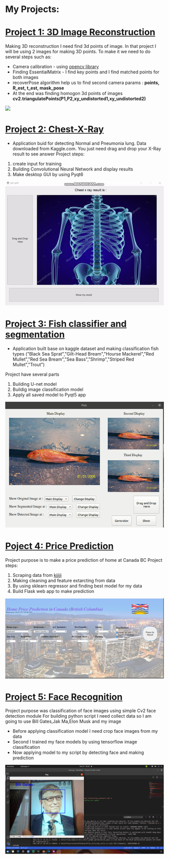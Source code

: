 # My Projects:

# [Project 1: 3D Image Reconstruction](https://github.com/tural327/3d-image-reconstruction)
Making 3D reconstruction I need find 3d points of image. In that project I will be using 2 images for making 3D points. To make it we need to do several steps such as:
* Camera calibration -  using [opencv library](https://docs.opencv.org/3.4.15/dc/dbb/tutorial_py_calibration.html)
* Finding EssentialMatrix - I find key points and I find matched points for both images
* recoverPose algorithm help us to find second camera params : **points, R_est, t_est, mask_pose**
* At the end was finding homogon 3d points of images **cv2.triangulatePoints(P1,P2,xy_undistorted1,xy_undistorted2)**

![](imgaes/photo_result.gif)

# [Project 2: Chest-X-Ray](https://github.com/tural327/Chest-X-Ray-with-app)

* Application buid for detecting Normal and Pneumonia lung. Data downloaded from Kaggle.com. You just need drag and drop your X-Ray result to see answer 
Project steps:
1. create input for training
2. Building Convolutional Neural Network and display results
3. Make desktop GUI by using Pyqt6

![](imgaes/res_app.gif)


# [Project 3: Fish classifier and segmentation](https://github.com/tural327/Fish_classifier_desk_app)
* Application built base on kaggle dataset and making classification fish types ("Black Sea Sprat","Gilt-Head Bream","Hourse Mackerel","Red Mullet","Red Sea Bream","Sea Bass","Shrimp","Striped Red Mullet","Trout")

Project have several parts 
1. Building U-net model
2. Buildig image classification model
3. Apply all saved model to Pyqt5 app


![](imgaes/end_res.gif)

# [Poject 4: Price Prediction](https://github.com/tural327/price_pred_full_project)
 Project purpose is to make a price prediction of home at Canada BC
 Project steps:
 1. Scraping data from [kijiji](https://www.kijiji.ca/)
 2. Making cleaning and feature extarcting from data
 3. By using sklearn regressor and finding best model for my data
 4. Build Flask web app to make prediction
 
![](/imgaes/result.PNG)


# [Project 5: Face Recognition](https://github.com/tural327/face_recognition)
Project purpose was classification of face images using simple Cv2 face detection module 
For building python script I need collect data so I am going to use Bill Gates,Jak Ma,Elon Musk and my image
* Before applying classification model I need crop face images from my data
* Second I trained my face models by using tensorflow image classification
* Now applying model to my script by detecting face and making prediction

![](/imgaes/test2.png)
